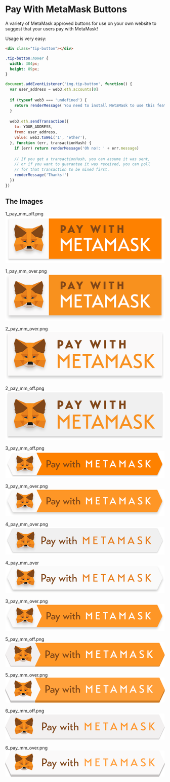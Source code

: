 # Pay With MetaMask Buttons

A variety of MetaMask approved buttons for use on your own website to suggest that your users pay with MetaMask!

Usage is very easy:

```html
<div class="tip-button"></div>
```

```css
.tip-button:hover {
  width: 304px;
  height: 89px;
}
```

```javascript
document.addEventListener('img.tip-button', function() {
  var user_address = web3.eth.accounts[0]

  if (typeof web3 === 'undefined') {
    return renderMessage('You need to install MetaMask to use this feature.  https://metamask.io')
  }

  web3.eth.sendTransaction({
    to: YOUR_ADDRESS,
    from: user_address,
    value: web3.toWei('1', 'ether'),
  }, function (err, transactionHash) {
    if (err) return renderMessage('Oh no!: ' + err.message)

    // If you get a transactionHash, you can assume it was sent,
    // or if you want to guarantee it was received, you can poll
    // for that transaction to be mined first.
    renderMessage('Thanks!')
  })
})
```

## The Images

1_pay_mm_off.png
![](images/1_pay_mm_off.png)

1_pay_mm_over.png
![](images/1_pay_mm_over.png)

2_pay_mm_over.png
![](images/2_pay_mm_over.png)

2_pay_mm_off.png
![](images/2_pay_mm_off.png)

3_pay_mm_off.png
![](images/3_pay_mm_off.png)

3_pay_mm_over.png
![](images/3_pay_mm_over.png)

4_pay_mm_over.png
![](images/4_pay_mm_off.png)

4_pay_mm_over
![](images/4_pay_mm_over.png)

3_pay_mm_over.png
![](images/3_pay_mm_over.png)

5_pay_mm_off.png
![](images/5_pay_mm_off.png)

5_pay_mm_over.png
![](images/5_pay_mm_over.png)

6_pay_mm_off.png
![](images/6_pay_mm_off.png)

6_pay_mm_over.png
![](images/6_pay_mm_over.png)


